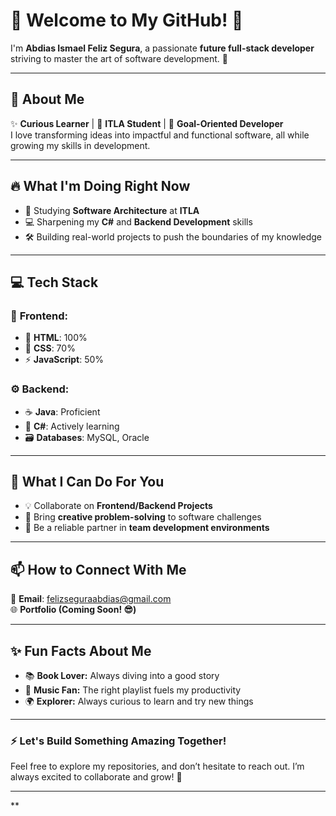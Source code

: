# 🌟 Welcome to My GitHub! 👋  

I'm **Abdias Ismael Feliz Segura**, a passionate **future full-stack developer** striving to master the art of software development. 🚀  

---  

## 🚀 About Me  
✨ **Curious Learner** | 🌱 **ITLA Student** | 🎯 **Goal-Oriented Developer**  
I love transforming ideas into impactful and functional software, all while growing my skills in development.  

---  

## 🔥 What I'm Doing Right Now  
- 🏫 Studying **Software Architecture** at **ITLA**  
- 💻 Sharpening my **C#** and **Backend Development** skills  
- 🛠️ Building real-world projects to push the boundaries of my knowledge  

---  

## 💻 Tech Stack  
### 🎨 **Frontend:**  
- 💪 **HTML**: 100%  
- 🎨 **CSS**: 70%  
- ⚡ **JavaScript**: 50%  

### ⚙️ **Backend:**  
- ☕ **Java**: Proficient  
- 🔧 **C#**: Actively learning  
- 🗃️ **Databases**: MySQL, Oracle  

---  

## 🌟 What I Can Do For You  
- 💡 Collaborate on **Frontend/Backend Projects**  
- 🧠 Bring **creative problem-solving** to software challenges  
- 🤝 Be a reliable partner in **team development environments**  

---  

## 📫 How to Connect With Me  
📧 **Email**: [felizseguraabdias@gmail.com](mailto:felizseguraabdias@gmail.com)  
🌐 **Portfolio (Coming Soon! 😎)**  

---  

## ✨ Fun Facts About Me  
- 📚 **Book Lover:** Always diving into a good story  
- 🎵 **Music Fan:** The right playlist fuels my productivity  
- 🌍 **Explorer:** Always curious to learn and try new things  

---  

### ⚡ Let's Build Something Amazing Together!  
Feel free to explore my repositories, and don’t hesitate to reach out. I’m always excited to collaborate and grow! 🚀  

---
**





  
